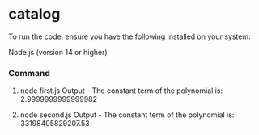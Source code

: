 # catalog

To run the code, ensure you have the following installed on your system:

Node.js (version 14 or higher)

### Command 
1. node first.js 
Output - 
The constant term of the polynomial is: 2.9999999999999982

2. node second.js
Output - 
The constant term of the polynomial is: 33198405829207.53
